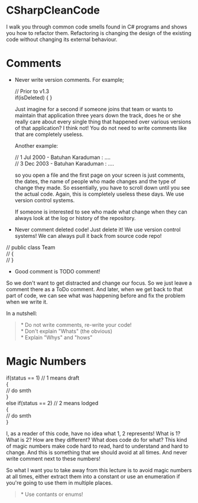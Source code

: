 # CSharpCleanCode
I walk you through common code smells found in C# programs and shows you how to refactor them. Refactoring is changing the design of the existing code without changing its external behaviour.

# Comments

* Never write version comments. For example;
  
  // Prior to v1.3 <br>
  if(isDeleted) 
  {
  }
  
  Just imagine for a second if someone joins that team or wants to maintain that application three years down the track, does he or she really care about every single thing that happened over various versions of that application?
  I think not! You do not need to write comments like that are completely useless.
  
  Another example:
  
  // 1 Jul 2000 - Batuhan Karaduman : .... <br>
  // 3 Dec 2003 - Batuhan Karaduman : .... <br>
  
   so you open a file and the first page on your screen is just comments, the dates, the name of people who made changes and the type of change they made. So essentially, you have to scroll down until you see the actual code. Again, this is completely useless these days. We use version control systems.
   
   If someone is interested to see who made what change when they can always look at the log or history of the repository.
   
* Never comment deleted code! Just delete it! We use version control systems! We can always pull it back from source code repo!

 // public class Team <br>
 // { <br>
 // }
 
 
 * Good comment is TODO comment!
 
 So we don't want to get distracted and change our focus. So we just leave a comment there as a ToDo comment. And later, when we get back to that part of code, we can see what was happening before and fix the problem when we write it.
  
 In a nutshell:
 
 <blockquote>
  * Do not write comments, re-write your code! <br/>
  * Don't explain "Whats" (the obvious) <br/>
  * Explain "Whys" and "hows" <br/>
  </blockquote>

# Magic Numbers

if(status == 1) // 1 means draft <br/>
{ <br/>
  // do smth <br/>
} <br/>
else if(status == 2) // 2 means lodged <br/>
{ <br/>
  // do smth <br/>
} <br/>

I, as a reader of this code, have no idea what 1, 2 represents! What is 1? What is 2? How are they different? What does code do for what? This kind of magic numbers make code hard to read, hard to understand and hard to change. And this is something that we should avoid at all times. And never write comment next to these numbers!

So what I want you to take away from this lecture is to avoid magic numbers at all times, either extract them into a constant or use an enumeration if you're going to use them in multiple places.

 <blockquote>
  * Use contants or enums! <br/>
  </blockquote>
